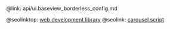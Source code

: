 @link: api/ui.baseview_borderless_config.md

@seolinktop: [web development library](https://webix.com)
@seolink: [carousel script](https://webix.com/widget/carousel/)
